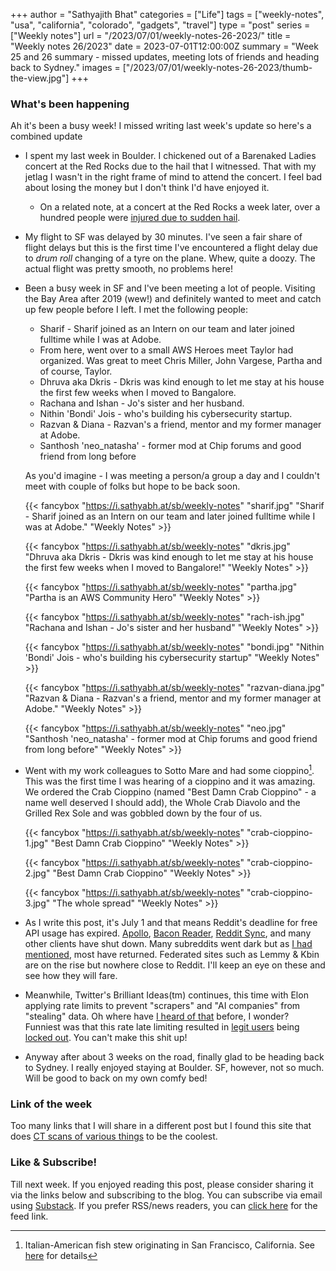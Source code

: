 +++
author = "Sathyajith Bhat"
categories = ["Life"]
tags = ["weekly-notes", "usa", "california", "colorado", "gadgets", "travel"]
type = "post"
series = ["Weekly notes"]
url = "/2023/07/01/weekly-notes-26-2023/"
title = "Weekly notes 26/2023"
date = 2023-07-01T12:00:00Z
summary = "Week 25 and 26 summary - missed updates, meeting lots of friends and heading back to Sydney."
images = ["/2023/07/01/weekly-notes-26-2023/thumb-the-view.jpg"]
+++

### What's been happening

Ah it's been a busy week! I missed writing last week's update so here's a combined update

* I spent my last week in Boulder. I chickened out of a Barenaked Ladies concert at the Red Rocks due to the hail that I witnessed. That with my jetlag I wasn't in the right frame of mind to attend the concert. I feel bad about losing the money but I don't think I'd have enjoyed it.
    * On a related note, at a concert at the Red Rocks a week later, over a hundred people were [injured due to sudden hail](https://www.cnn.com/2023/06/22/weather/red-rocks-hail-louis-tomlinson-concert/index.html). 
* My flight to SF was delayed by 30 minutes. I've seen a fair share of flight delays but this is the first time I've encountered a flight delay due to _drum roll_ changing of a tyre on the plane. Whew, quite a doozy. The actual flight was pretty smooth, no problems here!
* Been a busy week in SF and I've been meeting a lot of people. Visiting the Bay Area after 2019 (wew!) and definitely wanted to meet and catch up few people before I left. I met the following people:
    * Sharif - Sharif joined as an Intern on our team and later joined fulltime while I was at Adobe.
    * From here, went over to a small AWS Heroes meet Taylor had organized. Was great to meet Chris Miller, John Vargese, Partha and of course, Taylor. 
    * Dhruva aka Dkris - Dkris was kind enough to let me stay at his house the first few weeks when I moved to Bangalore.
    * Rachana and Ishan - Jo's sister and her husband.
    * Nithin 'Bondi' Jois - who's building his cybersecurity startup.
    * Razvan & Diana - Razvan's a friend, mentor and my former manager at Adobe.
    * Santhosh 'neo_natasha' - former mod at Chip forums and good friend from long before

    As you'd imagine - I was meeting a person/a group a day and I couldn't meet with couple of folks but hope to be back soon.

    {{< fancybox "https://i.sathyabh.at/sb/weekly-notes" "sharif.jpg" "Sharif - Sharif joined as an Intern on our team and later joined fulltime while I was at Adobe." "Weekly Notes" >}}

    {{< fancybox "https://i.sathyabh.at/sb/weekly-notes" "dkris.jpg" "Dhruva aka Dkris - Dkris was kind enough to let me stay at his house the first few weeks when I moved to Bangalore!" "Weekly Notes" >}}

    {{< fancybox "https://i.sathyabh.at/sb/weekly-notes" "partha.jpg" "Partha is an AWS Community Hero" "Weekly Notes" >}}

    {{< fancybox "https://i.sathyabh.at/sb/weekly-notes" "rach-ish.jpg" "Rachana and Ishan - Jo's sister and her husband" "Weekly Notes" >}}

    {{< fancybox "https://i.sathyabh.at/sb/weekly-notes" "bondi.jpg" "Nithin 'Bondi' Jois - who's building his cybersecurity startup" "Weekly Notes" >}}

    {{< fancybox "https://i.sathyabh.at/sb/weekly-notes" "razvan-diana.jpg" "Razvan & Diana - Razvan's a friend, mentor and my former manager at Adobe." "Weekly Notes" >}}

    {{< fancybox "https://i.sathyabh.at/sb/weekly-notes" "neo.jpg" "Santhosh 'neo_natasha' - former mod at Chip forums and good friend from long before" "Weekly Notes" >}}

* Went with my work colleagues to Sotto Mare and had some cioppino[^1]. This was the first time I was hearing of a cioppino and it was amazing. We ordered the Crab Cioppino (named "Best Damn Crab Cioppino" - a name well deserved I should add), the Whole Crab Diavolo and the Grilled Rex Sole and was gobbled down by the four of us.

    {{< fancybox "https://i.sathyabh.at/sb/weekly-notes" "crab-cioppino-1.jpg" "Best Damn Crab Cioppino" "Weekly Notes" >}}

    {{< fancybox "https://i.sathyabh.at/sb/weekly-notes" "crab-cioppino-2.jpg" "Best Damn Crab Cioppino" "Weekly Notes" >}}

    {{< fancybox "https://i.sathyabh.at/sb/weekly-notes" "crab-cioppino-3.jpg" "The whole spread" "Weekly Notes" >}}

* As I write this post, it's July 1 and that means Reddit's deadline for free API usage has expired. [Apollo](https://www.reddit.com/r/apolloapp/comments/144f6xm/apollo_will_close_down_on_june_30th_reddits/), [Bacon Reader](https://www.reddit.com/r/baconreader/comments/14egq61/baconreader_november_11_2011_june_30_2023/), [Reddit Sync](https://www.reddit.com/r/redditsync/comments/144jp3w/sync_will_shut_down_on_june_30_2023/), and many other clients have shut down. Many subreddits went dark but as [I had mentioned](/2023/06/10/weekly-notes-23-2023/), most have returned. Federated sites such as Lemmy & Kbin are on the rise but nowhere close to Reddit. I'll keep an eye on these and see how they will fare.

* Meanwhile, Twitter's Brilliant Ideas(tm) continues, this time with Elon applying rate limits to prevent "scrapers" and "AI companies" from "stealing" data. Oh where have [I heard of that](https://jlericson.com/2023/06/19/data_dump.html) before, I wonder? Funniest was that this rate late limiting resulted in [legit users](https://fediscience.org/@astromateusz/110640284487277951) being [locked out](https://mastodon.social/@sysop408@sfba.social/110639436283129914). You can't make this shit up!

* Anyway after about 3 weeks on the road, finally glad to be heading back to Sydney. I really enjoyed staying at Boulder. SF, however, not so much. Will be good to back on my own comfy bed! 

### Link of the week

Too many links that I will share in a different post but I found this site that does [CT scans of various things](https://www.scanofthemonth.com/) to be the coolest. 

### Like & Subscribe!

Till next week. If you enjoyed reading this post, please consider sharing it via the links below and subscribing to the blog. You can subscribe via email using [Substack](https://sathyabhat.substack.com/). If you prefer RSS/news readers, you can [click here](https://sathyabh.at/index.xml) for the feed link.

[^1]: Italian-American fish stew originating in San Francisco, California. See [here]() for details